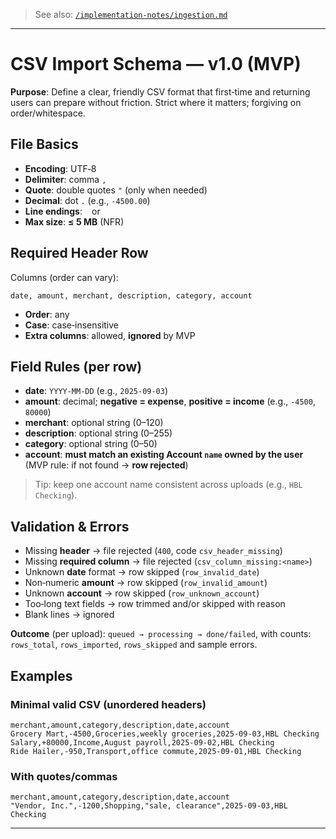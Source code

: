 > See also: [`/implementation-notes/ingestion.md`](../implementation-notes/ingestion.md)
---
# CSV Import Schema — v1.0 (MVP)

**Purpose**: Define a clear, friendly CSV format that first‑time and returning users can prepare without friction. Strict where it matters; forgiving on order/whitespace.

## File Basics
- **Encoding**: UTF‑8
- **Delimiter**: comma `,`
- **Quote**: double quotes `"` (only when needed)
- **Decimal**: dot `.` (e.g., `-4500.00`)
- **Line endings**: `
` or `
`
- **Max size**: **≤ 5 MB** (NFR)

## Required Header Row
Columns (order can vary):
```
date, amount, merchant, description, category, account
```
- **Order**: any
- **Case**: case‑insensitive
- **Extra columns**: allowed, **ignored** by MVP

## Field Rules (per row)
- **date**: `YYYY-MM-DD` (e.g., `2025-09-03`)
- **amount**: decimal; **negative = expense**, **positive = income** (e.g., `-4500`, `80000`)
- **merchant**: optional string (0–120)
- **description**: optional string (0–255)
- **category**: optional string (0–50)
- **account**: **must match an existing Account `name` owned by the user** (MVP rule: if not found → **row rejected**) 

> Tip: keep one account name consistent across uploads (e.g., `HBL Checking`).

## Validation & Errors
- Missing **header** → file rejected (`400`, code `csv_header_missing`)
- Missing **required column** → file rejected (`csv_column_missing:<name>`)
- Unknown **date** format → row skipped (`row_invalid_date`)
- Non‑numeric **amount** → row skipped (`row_invalid_amount`)
- Unknown **account** → row skipped (`row_unknown_account`)
- Too‑long text fields → row trimmed and/or skipped with reason
- Blank lines → ignored

**Outcome** (per upload): `queued → processing → done/failed`, with counts: `rows_total`, `rows_imported`, `rows_skipped` and sample errors.

## Examples
### Minimal valid CSV (unordered headers)
```csv
merchant,amount,category,description,date,account
Grocery Mart,-4500,Groceries,weekly groceries,2025-09-03,HBL Checking
Salary,+80000,Income,August payroll,2025-09-02,HBL Checking
Ride Hailer,-950,Transport,office commute,2025-09-01,HBL Checking
```

### With quotes/commas
```csv
merchant,amount,category,description,date,account
"Vendor, Inc.",-1200,Shopping,"sale, clearance",2025-09-03,HBL Checking
```

---